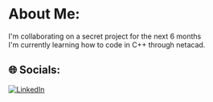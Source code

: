 # About Me:
I'm collaborating on a secret project for the next 6 months <br>
I'm currently learning how to code in C++ through netacad.


## 🌐 Socials:
[![LinkedIn](https://img.shields.io/badge/LinkedIn-%230077B5.svg?logo=linkedin&logoColor=white)](https://www.linkedin.com/in/rezaar-osman-6a4369220/) 
